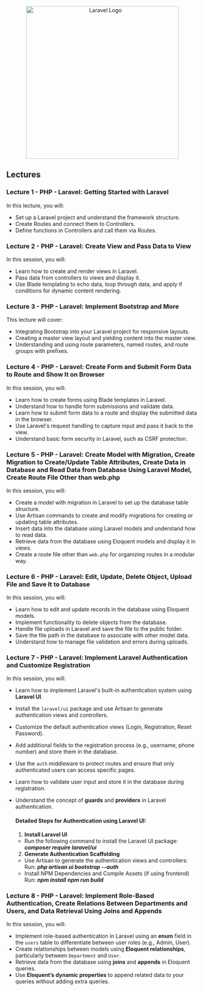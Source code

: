 <p align="center"><a href="https://edu.abidingtech.com" target="_blank"><img src="https://edu.abidingtech.com/assets/img/atcelogo.png" width="400" alt="Laravel Logo"></a></p>

## Lectures

### Lecture 1 - PHP - Laravel: Getting Started with Laravel  
In this lecture, you will:
- Set up a Laravel project and understand the framework structure.
- Create Routes and connect them to Controllers.
- Define functions in Controllers and call them via Routes.

### Lecture 2 - PHP - Laravel: Create View and Pass Data to View  
In this session, you will:
- Learn how to create and render views in Laravel.
- Pass data from controllers to views and display it.
- Use Blade templating to echo data, loop through data, and apply if conditions for dynamic content rendering.

### Lecture 3 - PHP - Laravel: Implement Bootstrap and More  
This lecture will cover:
- Integrating Bootstrap into your Laravel project for responsive layouts.
- Creating a master view layout and yielding content into the master view.
- Understanding and using route parameters, named routes, and route groups with prefixes.

### Lecture 4 - PHP - Laravel: Create Form and Submit Form Data to Route and Show It on Browser  
In this session, you will:
- Learn how to create forms using Blade templates in Laravel.
- Understand how to handle form submissions and validate data.
- Learn how to submit form data to a route and display the submitted data in the browser.
- Use Laravel's request handling to capture input and pass it back to the view.
- Understand basic form security in Laravel, such as CSRF protection.

### Lecture 5 - PHP - Laravel: Create Model with Migration, Create Migration to Create/Update Table Attributes, Create Data in Database and Read Data from Database Using Laravel Model, Create Route File Other than web.php  
In this session, you will:
- Create a model with migration in Laravel to set up the database table structure.
- Use Artisan commands to create and modify migrations for creating or updating table attributes.
- Insert data into the database using Laravel models and understand how to read data.
- Retrieve data from the database using Eloquent models and display it in views.
- Create a route file other than `web.php` for organizing routes in a modular way.

### Lecture 6 - PHP - Laravel: Edit, Update, Delete Object, Upload File and Save It to Database  
In this session, you will:
- Learn how to edit and update records in the database using Eloquent models.
- Implement functionality to delete objects from the database.
- Handle file uploads in Laravel and save the file to the public folder.
- Save the file path in the database to associate with other model data.
- Understand how to manage file validation and errors during uploads.

### Lecture 7 - PHP - Laravel: Implement Laravel Authentication and Customize Registration  
In this session, you will:
- Learn how to implement Laravel's built-in authentication system using **Laravel UI**.
- Install the `laravel/ui` package and use Artisan to generate authentication views and controllers.
- Customize the default authentication views (Login, Registration, Reset Password).
- Add additional fields to the registration process (e.g., username, phone number) and store them in the database.
- Use the `auth` middleware to protect routes and ensure that only authenticated users can access specific pages.
- Learn how to validate user input and store it in the database during registration.
- Understand the concept of **guards** and **providers** in Laravel authentication.

    #### Detailed Steps for Authentication using Laravel UI:

    1. **Install Laravel UI**  
    - Run the following command to install the Laravel UI package:
        ***composer require laravel/ui***
    2. **Generate Authentication Scaffolding**
    - Use Artisan to generate the authentication views and controllers:
        Run:
        ***php artisan ui bootstrap --auth***
    - Install NPM Dependencies and Compile Assets (if using frontend)
        Run:
        ***npm install***
        ***npm run build***

### Lecture 8 - PHP - Laravel: Implement Role-Based Authentication, Create Relations Between Departments and Users, and Data Retrieval Using Joins and Appends  
In this session, you will:
- Implement role-based authentication in Laravel using an **enum** field in the `users` table to differentiate between user roles (e.g., Admin, User).
- Create relationships between models using **Eloquent relationships**, particularly between `Department` and `User`.
- Retrieve data from the database using **joins** and **appends** in Eloquent queries.
- Use **Eloquent’s dynamic properties** to append related data to your queries without adding extra queries.
